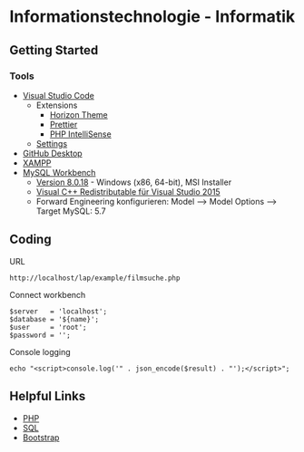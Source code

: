 # Informationstechnologie - Informatik

## Getting Started

### Tools

- [Visual Studio Code](https://code.visualstudio.com/)
  - Extensions
    - [Horizon Theme](https://marketplace.visualstudio.com/items?itemName=jolaleye.horizon-theme-vscode)
    - [Prettier](https://marketplace.visualstudio.com/items?itemName=esbenp.prettier-vscode)
    - [PHP IntelliSense](https://marketplace.visualstudio.com/items?itemName=felixfbecker.php-intellisense)
  - [Settings](https://github.com/Bluuax/lap/blob/master/configurations/vs-code-settings.json)
- [GitHub Desktop](https://desktop.github.com/)
- [XAMPP](https://www.apachefriends.org/de/index.html)
- [MySQL Workbench](https://www.mysql.com/products/workbench)
    - [Version 8.0.18](https://downloads.mysql.com/archives/workbench/) - Windows (x86, 64-bit), MSI Installer
    - [Visual C++ Redistributable für Visual Studio 2015](https://www.microsoft.com/de-at/download/details.aspx?id=48145)
    - Forward Engineering konfigurieren: Model --> Model Options --> Target MySQL: 5.7

## Coding

URL
```
http://localhost/lap/example/filmsuche.php
```

Connect workbench
```
$server   = 'localhost';
$database = '${name}';
$user     = 'root';
$password = '';
```

Console logging
```
echo "<script>console.log('" . json_encode($result) . "');</script>";
```


## Helpful Links

- [PHP](https://www.w3schools.com/php/default.asp)
- [SQL](https://www.w3schools.com/sql/default.asp)
- [Bootstrap](https://www.w3schools.com/bootstrap/default.asp)
